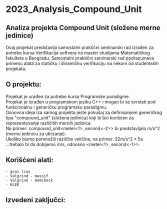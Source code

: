 # 2023_Analysis_Compound_Unit

## Analiza projekta Compound Unit (složene merne jedinice)
Ovaj projekat predstavlja samostalni praktični seminarski rad izrađen za potrebe kursa Verifikacija softvera na master studijama Matematičkog fakulteta u Beogradu. Samostalni praktični seminarski rad podrazumeva primenu alata za statičku i dinamičku verifikaciju na nekom od studentskih projekata. <br>

## O projektu:
Projekat je urađen za potrebe kursa Programske paradigme. <br>
Projekat je izrađen u programskom jeziku C++ i mogao bi se svrstati pod funkcionalnu i generičku programsku paradigmu. <br>
Osnovna ideja iza samog projekta jeste pokušaj za definisanjem generičkog tipa "compound_unit" (složena jedinica) koji bi bio korišćen za reprezentovanje različitih mernih jedinica. <br>
Na primer: compound_unit<meter<1>, second<-2>> bi predstavljalo m/s^2 (mernu jedinicu za ubrzanje). <br>
Ukoliko bismo pomnožili različite veličine, na primer: 32m/s^2 * 5s <br>
...trebalo bi da dobijemo m/s, odnosno <meter<1>, second<-1>>. <br>

## Korišćeni alati:
```
- gcov lcov
- Valgrind - massif
- Valgrind - memcheck
- KLEE
```

## Izvedeni zaključci:
